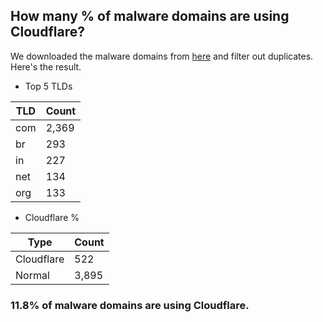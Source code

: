## How many % of malware domains are using Cloudflare?


We downloaded the malware domains from [here](https://urlhaus.abuse.ch) and filter out duplicates.
Here's the result.


[//]: # (start replacement)


- Top 5 TLDs

| TLD | Count |
| --- | --- |
| com | 2,369 |
| br | 293 |
| in | 227 |
| net | 134 |
| org | 133 |


- Cloudflare %

| Type | Count |
| --- | --- |
| Cloudflare | 522 |
| Normal | 3,895 |


### 11.8% of malware domains are using Cloudflare.